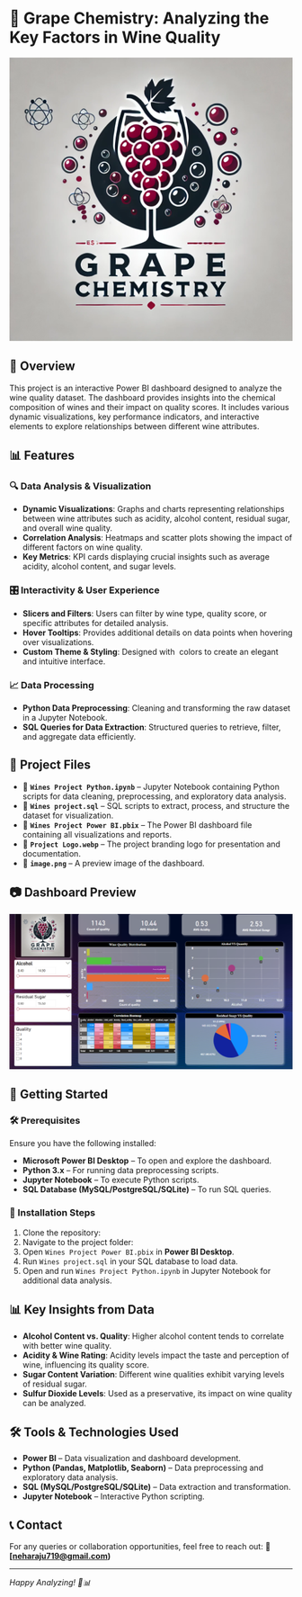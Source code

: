 # 🍷 Grape Chemistry: Analyzing the Key Factors in Wine Quality

![Grape Chemistry: Analyzing the Key Factors in Wine Quality](https://github.com/neharaju27/Grape-Chemistry-Project/blob/main/Project%20Logo.webp)

## 📌 Overview

This project is an interactive Power BI dashboard designed to analyze the wine quality dataset. The dashboard provides insights into the chemical composition of wines and their impact on quality scores. It includes various dynamic visualizations, key performance indicators, and interactive elements to explore relationships between different wine attributes.

## 📊 Features

### 🔍 Data Analysis & Visualization

- **Dynamic Visualizations**: Graphs and charts representing relationships between wine attributes such as acidity, alcohol content, residual sugar, and overall wine quality.
- **Correlation Analysis**: Heatmaps and scatter plots showing the impact of different factors on wine quality.
- **Key Metrics**: KPI cards displaying crucial insights such as average acidity, alcohol content, and sugar levels.

### 🎛️ Interactivity & User Experience

- **Slicers and Filters**: Users can filter by wine type, quality score, or specific attributes for detailed analysis.
- **Hover Tooltips**: Provides additional details on data points when hovering over visualizations.
- **Custom Theme & Styling**: Designed with  colors to create an elegant and intuitive interface.

### 📈 Data Processing

- **Python Data Preprocessing**: Cleaning and transforming the raw dataset in a Jupyter Notebook.
- **SQL Queries for Data Extraction**: Structured queries to retrieve, filter, and aggregate data efficiently.

## 📁 Project Files

- 📂 **`Wines Project Python.ipynb`** – Jupyter Notebook containing Python scripts for data cleaning, preprocessing, and exploratory data analysis.
- 📂 **`Wines project.sql`** – SQL scripts to extract, process, and structure the dataset for visualization.
- 📂 **`Wines Project Power BI.pbix`** – The Power BI dashboard file containing all visualizations and reports.
- 📂 **`Project Logo.webp`** – The project branding logo for presentation and documentation.
- 📂 **`image.png`** – A preview image of the dashboard.

## 📷 Dashboard Preview

![Dashboard Preview](https://github.com/neharaju27/Grape-Chemistry-Project/blob/main/Dashboard.png)


## 🚀 Getting Started

### 🛠 Prerequisites

Ensure you have the following installed:

- **Microsoft Power BI Desktop** – To open and explore the dashboard.
- **Python 3.x** – For running data preprocessing scripts.
- **Jupyter Notebook** – To execute Python scripts.
- **SQL Database (MySQL/PostgreSQL/SQLite)** – To run SQL queries.

### 📌 Installation Steps

1. Clone the repository:
2. Navigate to the project folder:
3. Open `Wines Project Power BI.pbix` in **Power BI Desktop**.
4. Run `Wines project.sql` in your SQL database to load data.
5. Open and run `Wines Project Python.ipynb` in Jupyter Notebook for additional data analysis.

## 📊 Key Insights from Data

- **Alcohol Content vs. Quality**: Higher alcohol content tends to correlate with better wine quality.
- **Acidity & Wine Rating**: Acidity levels impact the taste and perception of wine, influencing its quality score.
- **Sugar Content Variation**: Different wine qualities exhibit varying levels of residual sugar.
- **Sulfur Dioxide Levels**: Used as a preservative, its impact on wine quality can be analyzed.

## 🛠 Tools & Technologies Used

- **Power BI** – Data visualization and dashboard development.
- **Python (Pandas, Matplotlib, Seaborn)** – Data preprocessing and exploratory data analysis.
- **SQL (MySQL/PostgreSQL/SQLite)** – Data extraction and transformation.
- **Jupyter Notebook** – Interactive Python scripting.

## 📞 Contact

For any queries or collaboration opportunities, feel free to reach out:
📧 **[neharaju719@gmail.com)**

---

*Happy Analyzing! 🍷📊*


